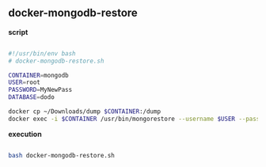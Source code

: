 ## docker-mongodb-restore

**script**

```bash

#!/usr/bin/env bash
# docker-mongodb-restore.sh

CONTAINER=mongodb
USER=root
PASSWORD=MyNewPass
DATABASE=dodo

docker cp ~/Downloads/dump $CONTAINER:/dump
docker exec -i $CONTAINER /usr/bin/mongorestore --username $USER --password $PASSWORD --authenticationDatabase admin --db $DATABASE /dump/<database_name>
```

**execution**

```bash

bash docker-mongodb-restore.sh

```
